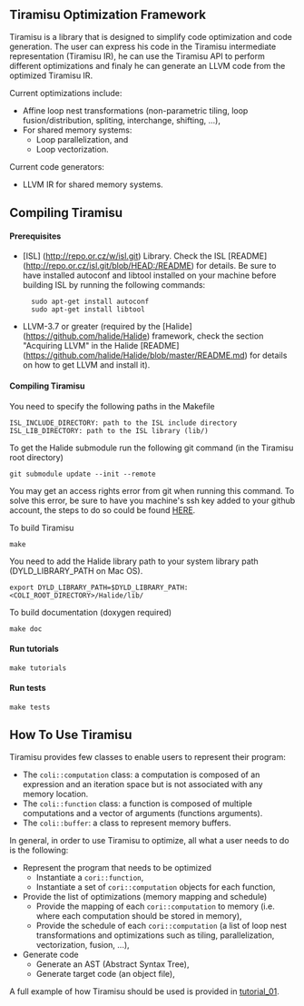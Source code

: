 Tiramisu Optimization Framework
----------------------------------
Tiramisu is a library that is designed to simplify code optimization and code generation.  The user can express his code in the Tiramisu intermediate representation (Tiramisu IR), he can use the Tiramisu API to perform different optimizations and finaly he can generate an LLVM code from the optimized Tiramisu IR.

Current optimizations include:
- Affine loop nest transformations (non-parametric tiling, loop fusion/distribution, spliting, interchange, shifting, ...),
- For shared memory systems:
  - Loop parallelization, and
  - Loop vectorization.

Current code generators:
- LLVM IR for shared memory systems.


Compiling Tiramisu
----------------------
#### Prerequisites

- [ISL] (http://repo.or.cz/w/isl.git) Library.
  Check the ISL [README] (http://repo.or.cz/isl.git/blob/HEAD:/README) for details.
  Be sure to have installed autoconf and libtool installed on your machine before building ISL by running the following commands:

        sudo apt-get install autoconf
        sudo apt-get install libtool

- LLVM-3.7 or greater (required by the [Halide] (https://github.com/halide/Halide) framework,
  check the section "Acquiring LLVM" in the Halide [README] (https://github.com/halide/Halide/blob/master/README.md) for details on how to get LLVM and install it).

#### Compiling Tiramisu
You need to specify the following paths in the Makefile

    ISL_INCLUDE_DIRECTORY: path to the ISL include directory
    ISL_LIB_DIRECTORY: path to the ISL library (lib/)

To get the Halide submodule run the following git command (in the Tiramisu root directory)

    git submodule update --init --remote

You may get an access rights error from git when running this command. To solve this error, be sure to have you machine's ssh key added to your github account, the steps to do so could be found [HERE](https://help.github.com/articles/generating-a-new-ssh-key-and-adding-it-to-the-ssh-agent/).

To build Tiramisu

    make

You need to add the Halide library path to your system library path (DYLD_LIBRARY_PATH on Mac OS).

    export DYLD_LIBRARY_PATH=$DYLD_LIBRARY_PATH:<COLI_ROOT_DIRECTORY>/Halide/lib/

To build documentation (doxygen required)

    make doc

#### Run tutorials

    make tutorials

#### Run tests

    make tests


How To Use Tiramisu
----------------------
Tiramisu provides few classes to enable users to represent their program:
- The `coli::computation` class: a computation is composed of an expression and an iteration space but is not associated with any memory location.
- The `coli::function` class: a function is composed of multiple computations and a vector of arguments (functions arguments).
- The `coli::buffer`: a class to represent memory buffers.

In general, in order to use Tiramisu to optimize, all what a user needs to do is the following:
- Represent the program that needs to be optimized
    - Instantiate a `cori::function`,
    - Instantiate a set of `cori::computation` objects for each function,
- Provide the list of optimizations (memory mapping and schedule)
    - Provide the mapping of each `cori::computation` to memory (i.e. where each computation should be stored in memory),
    - Provide the schedule of each `cori::computation` (a list of loop nest transformations and optimizations such as tiling, parallelization, vectorization, fusion, ...),
- Generate code
    - Generate an AST (Abstract Syntax Tree),
    - Generate target code (an object file),

A full example of how Tiramisu should be used is provided in [tutorial_01](tutorials/tutorial_01.cpp).
